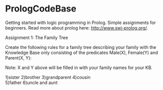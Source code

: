 PrologCodeBase
==============

Getting started with logic programming in Prolog. Simple assignments for beginners. Read more about prolog here: http://www.swi-prolog.org/.  

Assignment 1: The Family Tree 

Create the following rules for a family tree describing your family with the Knowledge Base only consisting of the predicates Male(X), Female(Y) and Parent(X, Y): 

Note: X and Y above will be filled in with your family names for your KB. 

1)sister 
2)brother 
3)grandparent 
4)cousin  
5)father 
6)uncle and aunt 
